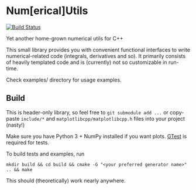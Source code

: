 # Num[erical]Utils 
[![Build Status](https://travis-ci.org/modelflat/numutils.svg?branch=master)](https://travis-ci.org/modelflat/numutils)

Yet another home-grown numerical utils for C++

This small library provides you with convenient functional interfaces to write numerical-related code (integrals, derivatives and so).
It primarily consists of heavily templated code and is (currently) not so customizable in run-time.

Check examples/ directory for usage examples.

## Build

This is header-only library, so feel free to ```git submodule add ...``` or copy-paste ```include/*``` and ```matplotlibcpp/matplotlibcpp.h```
files into your project (nasty!)

Make sure you have Python 3 + NumPy installed if you want plots. [GTest](https://github.com/google/googletest) is required for tests.

To build tests and examples, run

```mkdir build && cd build && cmake -G "<your preferred generator name>" .. && make```

This should (theoretically) work nearly anywhere. 

